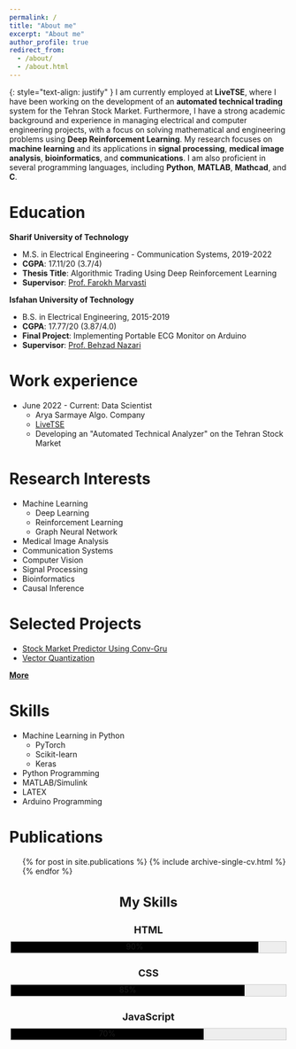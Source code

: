 ```yaml
---
permalink: /
title: "About me"
excerpt: "About me"
author_profile: true
redirect_from: 
  - /about/
  - /about.html
---
```

{: style="text-align: justify" }
I am currently employed at **LiveTSE**, where I have been working on the development of an **automated technical trading** system for the Tehran Stock Market. Furthermore, I have a strong academic background and experience in managing electrical and computer engineering projects, with a focus on solving mathematical and engineering problems using **Deep Reinforcement Learning**. My research focuses on **machine learning** and its applications in **signal processing**, **medical image analysis**, **bioinformatics**, and **communications**. I am also proficient in several programming languages, including **Python**, **MATLAB**, **Mathcad**, and **C**.

Education
======
**Sharif University of Technology**
* M.S. in Electrical Engineering - Communication Systems, 2019-2022
* **CGPA**: 17.11/20 (3.7/4)
* **Thesis Title**: Algorithmic Trading Using Deep Reinforcement Learning
* **Supervisor**: [Prof. Farokh Marvasti](https://scholar.google.com/citations?user=QqZjvMoAAAAJ&hl=en)

**Isfahan University of Technology**
* B.S. in Electrical Engineering, 2015-2019
* **CGPA**: 17.77/20 (3.87/4.0)
* **Final Project**: Implementing Portable ECG Monitor on Arduino
* **Supervisor**: [Prof. Behzad Nazari](https://scholar.google.com/citations?user=OQVDaXMAAAAJ&hl=en)

Work experience
======
* June 2022 - Current: Data Scientist
  * Arya Sarmaye Algo. Company
  * [LiveTSE](https://livetse.ir/)
  * Developing an "Automated Technical Analyzer" on the Tehran Stock Market
 
Research Interests
======
* Machine Learning
  * Deep Learning
  * Reinforcement Learning
  * Graph Neural Network
* Medical Image Analysis
* Communication Systems
* Computer Vision
* Signal Processing
* Bioinformatics
* Causal Inference

Selected Projects
======
* [Stock Market Predictor Using Conv-Gru](https://nasehmajidi.github.io//portfolio/Stock%20Market%20Predictor/)
* [Vector Quantization](https://nasehmajidi.github.io//portfolio/Vector%20Quantization/)

  
[**More**](/portfolio/)
  
Skills
======
* Machine Learning in Python
  * PyTorch
  * Scikit-learn
  * Keras
* Python Programming
* MATLAB/Simulink
* LATEX
* Arduino Programming


Publications
======
  <ul>{% for post in site.publications %}
    {% include archive-single-cv.html %}
  {% endfor %}</ul>

  <div class="skill-bar">
  <h2>My Skills</h2>
  <ul>
    <li>
      <h3>HTML</h3>
      <div class="progress">
        <div class="progress-bar" style="width: 90%">90%</div>
      </div>
    </li>
    <li>
      <h3>CSS</h3>
      <div class="progress">
        <div class="progress-bar" style="width: 85%">85%</div>
      </div>
    </li>
    <li>
      <h3>JavaScript</h3>
      <div class="progress">
        <div class="progress-bar" style="width: 70%">70%</div>
      </div>
    </li>
  </ul>
</div>

<style>
.skill-bar {
  width: 500px;
  margin: 0 auto;
  text-align: center;
}

.skill-bar h2 {
  font-size: 24px;
  margin-bottom: 20px;
}

.skill-bar ul {
  list-style-type: none;
  padding: 0;
}

.skill-bar li {
  margin-bottom: 10px;
}

.skill-bar h3 {
  font-size: 18px;
  margin-bottom: 10px;
}

.skill-bar .progress {
  height: 20px;
  background-color: #eee;
  border: 1px solid #ccc;
}

.skill-bar .progress-bar {
  height: 100%;
  background-color: #000;
  transition: width 0.5s ease;
}
</style>

